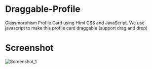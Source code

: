 # Draggable-Profile
Glassmorphism Profile Card using Html CSS and JavaScript. We use javascript to make this profile card draggable (support drag and drop)
# Screenshot
![Screenshot_1](https://github.com/Bxugur/Draggable-Profile/assets/103511917/5ec64a7f-2a30-40cc-961a-ac820064b323)
